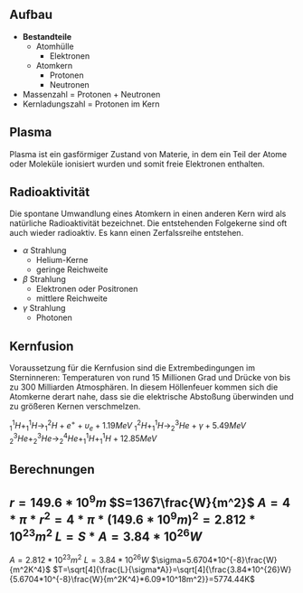 ## Aufbau
- **Bestandteile**
	- Atomhülle
		- Elektronen
	- Atomkern
		- Protonen
		- Neutronen
- Massenzahl = Protonen + Neutronen
- Kernladungszahl = Protonen im Kern
## Plasma
Plasma ist ein gasförmiger Zustand von Materie, in dem ein Teil der Atome oder Moleküle ionisiert wurden und somit freie Elektronen enthalten.
## Radioaktivität
Die spontane Umwandlung eines Atomkern in einen anderen Kern wird als natürliche Radioaktivität bezeichnet. Die entstehenden Folgekerne sind oft auch wieder radioaktiv. Es kann einen Zerfalssreihe entstehen.
- $\alpha$ Strahlung
	- Helium-Kerne
	- geringe Reichweite
- $\beta$ Strahlung
	- Elektronen oder Positronen
	- mittlere Reichweite
- $\gamma$ Strahlung
	- Photonen
## Kernfusion
Voraussetzung für die Kernfusion sind die Extrembedingungen im Sterninneren: Temperaturen von rund 15 Millionen Grad und Drücke von bis zu 300 Milliarden Atmosphären. In diesem Höllenfeuer kommen sich die Atomkerne derart nahe, dass sie die elektrische Abstoßung überwinden und zu größeren Kernen verschmelzen.

$^1_1H+^1_1H\to^2_1H+e^++\upsilon_e+1.19MeV$
$^2_1H+^1_1H\to^3_2He+\gamma+5.49MeV$
$^3_2He+^3_2He\to^4_2He+^1_1H+^1_1H+12.85MeV$
## Berechnungen
$r=149.6*10^9m$
$S=1367\frac{W}{m^2}$
$A=4*\pi*r^2=4*\pi*(149.6*10^9m)^2=2.812*10^{23}m^2$
$L=S*A=3.84*10^{26}W$
---
$A=2.812*10^{23}m^2$
$L=3.84*10^{26}W$
$\sigma=5.6704*10^{-8}\frac{W}{m^2K^4}$
$T=\sqrt[4]{\frac{L}{\sigma*A}}=\sqrt[4]{\frac{3.84*10^{26}W}{5.6704*10^{-8}\frac{W}{m^2K^4}*6.09*10^18m^2}}=5774.44K$